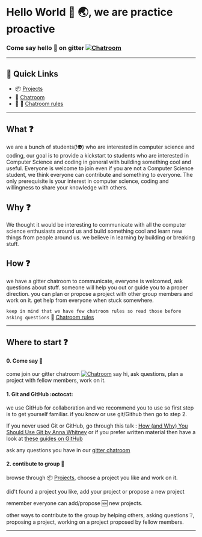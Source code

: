 # Hello World :wave: :earth_asia:, we are practice proactive
### Come say hello :wave: on gitter [![Chatroom](https://badges.gitter.im/Join%20Chat.svg)](https://gitter.im/practice-proactive/Lobby)

--------
## :link: Quick Links

- :package: [Projects](https://github.com/practice-proactive/HelloWorld/blob/master/projects.md)
- :speech_balloon: [Chatroom](https://gitter.im/practice-proactive/Lobby)
- :speech_balloon: :cop: [Chatroom rules](https://github.com/practice-proactive/HelloWorld/blob/master/chatroom-rules.md)

---------

## What :question:
we are a bunch of students(!:alien:) who are interested in computer science and coding, our goal is to provide a kickstart to students who are interested in Computer Science and coding in general with building something cool and useful. Everyone is welcome to join even if you are not a Computer Science student, we think everyone can contribute and something to everyone. The only prerequisite is your interest in computer science, coding and willingness to share your knowledge with others.

## Why :question:
We thought it would be interesting to communicate with all the computer science enthusiasts around us and build something cool and learn new things from people around us. we believe in learning by building or breaking stuff.

## How :question:
we have a gitter chatroom to communicate, everyone is welcomed, ask questions about stuff. someone will help you out or guide you to a proper direction. you can plan or propose a project with other group members and work on it. get help from everyone when stuck somewhere.

`keep in mind that we have few chatroom rules so read those before asking questions`
:speech_balloon: [Chatroom rules](https://github.com/practice-proactive/HelloWorld/blob/master/chatroom-rules.md)

--------------

## Where to start :question:

#### 0. Come say :wave:

come join our gitter chatroom [![Chatroom](https://badges.gitter.im/Join%20Chat.svg)](https://gitter.im/practice-proactive/Lobby)
say hi, ask questions, plan a project with fellow members, work on it.

#### 1. Git and GitHub :octocat:

we use GitHub for collaboration and we recommend you to use so first step is to get yourself familiar.
if you know or use git/Github then go to step 2.

If you never used Git or GitHub, go through this talk :
[How (and Why) You Should Use Git by Anna Whitney](https://www.youtube.com/watch?v=71WzH4inmkg)
or if you prefer written material then have a look at [these guides on GitHub](https://guides.github.com)

ask any questions you have in our [gitter chatroom](https://gitter.im/practice-proactive/Lobby)

#### 2. contibute to group :busts_in_silhouette:

browse through :package: [Projects](https://github.com/practice-proactive/HelloWorld/blob/master/projects.md), choose a project you like and work on it.

did't found a project you like, add your project or propose a new project

remember everyone can add/propose :new: new projects.

other ways to contribute to the group by helping others, asking questions :grey_question:, proposing a project, working on a project proposed by fellow members.

-----------------------
